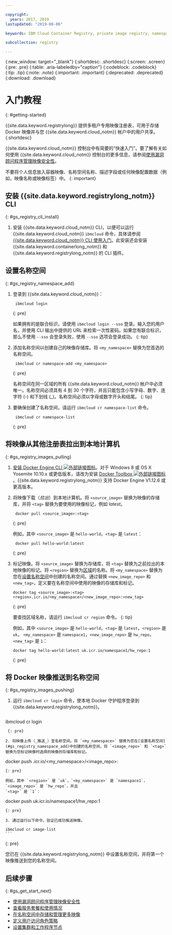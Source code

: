 ```yaml
---

copyright:
  years: 2017, 2019
lastupdated: "2019-08-06"

keywords: IBM Cloud Container Registry, private image registry, namespaces, image security, cli, namespaces, tutorial, Docker, images, registry

subcollection: registry

---
```


{:new_window: target="_blank"}
{:shortdesc: .shortdesc}
{:screen: .screen}
{:pre: .pre}
{:table: .aria-labeledby="caption"}
{:codeblock: .codeblock}
{:tip: .tip}
{:note: .note}
{:important: .important}
{:deprecated: .deprecated}
{:download: .download}

# 入门教程
{: #getting-started}

{{site.data.keyword.registrylong}} 提供多租户专用映像注册表，可用于存储 Docker 映像并与您 {{site.data.keyword.cloud_notm}} 帐户中的用户共享。
{:shortdesc}

{{site.data.keyword.cloud_notm}} 控制台中有简要的“快速入门”。要了解有关如何使用 {{site.data.keyword.cloud_notm}} 控制台的更多信息，请参阅[使用漏洞顾问程序管理映像安全性](/docs/services/va?topic=va-va_index)。

不要将个人信息放入容器映像、名称空间名称、描述字段或任何映像配置数据（例如，映像名称或映像标签）中。
{: important}

## 安装 {{site.data.keyword.registrylong_notm}} CLI
{: #gs_registry_cli_install}

1. 安装 {{site.data.keyword.cloud_notm}} CLI，以便可以运行 {{site.data.keyword.cloud_notm}} `ibmcloud` 命令，具体请参阅 [{{site.data.keyword.cloud_notm}} CLI 使用入门](/docs/cli?topic=cloud-cli-getting-started)。此安装还会安装 {{site.data.keyword.containerlong_notm}} 和 {{site.data.keyword.registrylong_notm}} 的 CLI 插件。

## 设置名称空间
{: #gs_registry_namespace_add}

1. 登录到 {{site.data.keyword.cloud_notm}}：

   ```
    ibmcloud login
    ```
   {: pre}

   如果拥有的是联合标识，请使用 `ibmcloud login --sso` 登录。输入您的用户名，并使用 CLI 输出中提供的 URL 来检索一次性密码。如果您有联合标识，那么不使用 `--sso` 会登录失败，使用 `--sso` 选项会登录成功。
    {: tip}

2. 添加名称空间以创建自己的映像存储库。将 `<my_namespace>` 替换为您首选的名称空间。

   ```
    ibmcloud cr namespace-add <my_namespace>
    ```
   {: pre}

   名称空间在同一区域的所有 {{site.data.keyword.cloud_notm}} 帐户中必须唯一。名称空间必须具有 4 到 30 个字符，并且只能包含小写字母、数字、连字符 (-) 和下划线 (_)。名称空间必须以字母或数字开头和结尾。
   {: tip}

3. 要确保创建了名称空间，请运行 `ibmcloud cr namespace-list` 命令。

   ```
    ibmcloud cr namespace-list
    ```
   {: pre}

## 将映像从其他注册表拉出到本地计算机
{: #gs_registry_images_pulling}

1. [安装 Docker Engine CLI ![外部链接图标](../../icons/launch-glyph.svg "外部链接图标")](https://www.docker.com/products/container-runtime#/download)。对于 Windows 8 或 OS X Yosemite 10.10.x 或更低版本，请改为安装 [Docker Toolbox ![外部链接图标](../../icons/launch-glyph.svg "外部链接图标")](https://docs.docker.com/toolbox/)。{{site.data.keyword.registrylong_notm}} 支持 Docker Engine V1.12.6 或更高版本。

2. 将映像下载（_拉出_）到本地计算机。将 `<source_image>` 替换为映像的存储库，并将 `<tag>` 替换为要使用的映像标记，例如 _latest_。

   ```
    docker pull <source_image>:<tag>
    ```
   {: pre}

   例如，其中 `<source_image>` 是 `hello-world`，`<tag>` 是 `latest`：

   ```
    docker pull hello-world:latest
    ```
   {: pre}

3. 标记映像。将 `<source_image>` 替换为存储库，将 `<tag>` 替换为之前拉出的本地映像的标记。将 `<region>` 替换为[区域](/docs/services/Registry?topic=registry-registry_overview#registry_regions)的名称。将 `<my_namespace>` 替换为您在[设置名称空间](#gs_registry_namespace_add)中创建的名称空间。通过替换 `<new_image_repo>` 和 `<new_tag>`，定义要在名称空间中使用的映像的存储库和标记。

   ```
   docker tag <source_image>:<tag> <region>.icr.io/<my_namespace>/<new_image_repo>:<new_tag>
   ```
   {: pre}

   要查找区域名称，请运行 `ibmcloud cr region` 命令。
   {: tip}

   例如，其中 `<source_image>` 是 `hello-world`，`<tag>` 是 `latest`，`<region>` 是 `uk`，
`<my_namespace>` 是 `namespace1`，`<new_image_repo>` 是 `hw_repo`，`<new_tag>` 是 `1`：

   ```
   docker tag hello-world:latest uk.icr.io/namespace1/hw_repo:1
   ```
   {: pre}

## 将 Docker 映像推送到名称空间
{: #gs_registry_images_pushing}

1. 运行 `ibmcloud cr login` 命令，使本地 Docker 守护程序登录到 {{site.data.keyword.registrylong_notm}}。

   ```
  ibmcloud cr login
  ```
   {: pre}

2. 将映像上传（_推送_）至名称空间。将 `<my_namespace>` 替换为您在[设置名称空间](#gs_registry_namespace_add)中创建的名称空间，将 `<image_repo>` 和 `<tag>` 替换为您标记映像时选择的映像的存储库和标记。

   ```
   docker push <region>.icr.io/<my_namespace>/<image_repo>:<tag>
   ```
   {: pre}
   
   例如，其中 `<region>` 是 `uk`，`<my_namespace>` 是 `namespace1`，`<image_repo>` 是 `hw_repo`，并且
`<tag>` 是 `1`：

   ```
   docker push uk.icr.io/namespace1/hw_repo:1
   ```
   {: pre}

3. 通过运行以下命令，验证已成功推送映像。

   ```
    ibmcloud cr image-list
    ```
   {: pre}

您已在 {{site.data.keyword.registrylong_notm}} 中设置名称空间，并将第一个映像推送到您的名称空间。

## 后续步骤
{: #gs_get_start_next}

- [使用漏洞顾问程序管理映像安全性](/docs/services/va?topic=va-va_index)
- [查看服务套餐和使用情况](/docs/services/Registry?topic=registry-registry_overview#registry_plans)
- [在名称空间中存储和管理更多映像](/docs/services/Registry?topic=registry-registry_images_)
- [定义用户访问角色策略](/docs/services/Registry?topic=registry-user#user)
- [设置集群和工作程序节点](/docs/containers?topic=containers-clusters#clusters)
